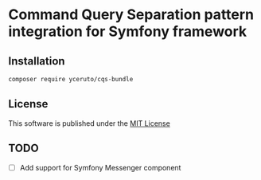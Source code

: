 # Command Query Separation pattern integration for Symfony framework

## Installation

```bash
composer require yceruto/cqs-bundle
```

## License

This software is published under the [MIT License](LICENSE)

## TODO

 - [ ] Add support for Symfony Messenger component
